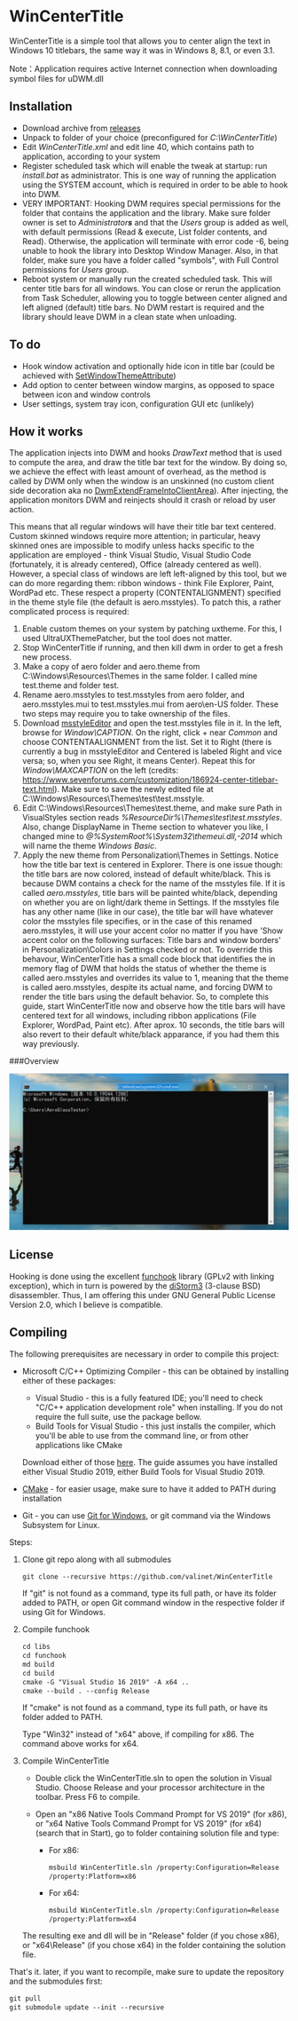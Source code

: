 # WinCenterTitle
WinCenterTitle is a simple tool that allows you to center align the text in Windows 10 titlebars, the same way it was in Windows 8, 8.1, or even 3.1.

Note：Application requires active Internet connection when downloading symbol files for uDWM.dll

## Installation

* Download archive from [releases](https://github.com/dkjnsdvsodvnosdvm/WinCenterTitle/releases)
* Unpack to folder of your choice (preconfigured for *C:\WinCenterTitle*)
* Edit *WinCenterTitle.xml* and edit line 40, which contains path to application, according to your system
* Register scheduled task which will enable the tweak at startup: run *install.bat* as administrator. This is one way of running the application using the SYSTEM account, which is required in order to be able to hook into DWM.
* VERY IMPORTANT: Hooking DWM requires special permissions for the folder that contains the application and the library. Make sure folder owner is set to *Administrator**s*** and that the *Users* group is added as well, with default permissions (Read & execute, List folder contents, and Read). Otherwise, the application will terminate with error code -6, being unable to hook the library into Desktop Window Manager. Also, in that folder, make sure you have a folder called "symbols", with Full Control permissions for *Users* group.
* Reboot system or manually run the created scheduled task. This will center title bars for all windows. You can close or rerun the application from Task Scheduler, allowing you to toggle between center aligned and left aligned (default) title bars. No DWM restart is required and the library should leave DWM in a clean state when unloading.

## To do

* Hook window activation and optionally hide icon in title bar (could be achieved with [SetWindowThemeAttribute](https://docs.microsoft.com/en-us/windows/win32/api/uxtheme/nf-uxtheme-setwindowthemeattribute))
* Add option to center between window margins, as opposed to space between icon and window controls
* User settings, system tray icon, configuration GUI etc (unlikely)

## How it works

The application injects into DWM and hooks *DrawText* method that is used to compute the area, and draw the title bar text for the window. By doing so, we achieve the effect with least amount of overhead, as the method is called by DWM only when the window is an unskinned (no custom client side decoration aka no [DwmExtendFrameIntoClientArea](https://docs.microsoft.com/en-us/windows/win32/api/dwmapi/nf-dwmapi-dwmextendframeintoclientarea)). After injecting, the application monitors DWM and reinjects should it crash or reload by user action.

This means that all regular windows will have their title bar text centered. Custom skinned windows require more attention; in particular, heavy skinned ones are impossible to modify unless hacks specific to the application are employed - think Visual Studio, Visual Studio Code (fortunately, it is already centered), Office (already centered as well). However, a special class of windows are left left-aligned by this tool, but we can do more regarding them: ribbon windows - think File Explorer, Paint, WordPad etc. These respect a property (CONTENTALIGNMENT) specified in the theme style file (the default is aero.msstyles). To patch this, a rather complicated process is required:

1. Enable custom themes on your system by patching uxtheme. For this, I used UltraUXThemePatcher, but the tool does not matter.
2. Stop WinCenterTitle if running, and then kill dwm in order to get a fresh new process.
3. Make a copy of aero folder and aero.theme from C:\Windows\Resources\Themes in the same folder. I called mine test.theme and folder test.
4. Rename aero.msstyles to test.msstyles from aero folder, and aero.msstyles.mui to test.msstyles.mui from aero\en-US folder. These two steps may require you to take ownership of the files.
5. Download [msstyleEditor](https://github.com/nptr/msstyleEditor) and open the test.msstyles file in it. In the left, browse for *Window\CAPTION*. On the right, click + near *Common* and choose CONTENTAALIGNMENT from the list. Set it to Right (there is currently a bug in msstyleEditor and Centered is labeled Right and vice versa; so, when you see Right, it means Center). Repeat this for *Window\MAXCAPTION* on the left (credits: https://www.sevenforums.com/customization/186924-center-titlebar-text.html). Make sure to save the newly edited file at C:\Windows\Resources\Themes\test\test.msstyle.
6. Edit C:\Windows\Resources\Themes\test.theme, and make sure Path in VisualStyles section reads *%ResourceDir%\Themes\test\test.msstyles*. Also, change DisplayName in Theme section to whatever you like, I changed mine to *@%SystemRoot%\System32\themeui.dll,-2014* which will name the theme *Windows Basic*.
7. Apply the new theme from Personalization\Themes in Settings. Notice how the title bar text is centered in Explorer. There is one issue though: the title bars are now colored, instead of default white/black. This is because DWM contains a check for the name of the msstyles file. If it is called *aero.msstyles*, title bars will be painted white/black, depending on whether you are on light/dark theme in Settings. If the msstyles file has any other name (like in our case), the title bar will have whatever color the msstyles file specifies, or in the case of this renamed aero.msstyles, it will use your accent color no matter if you have 'Show accent color on the following surfaces: Title bars and window borders' in Personalization\Colors in Settings checked or not. To override this behavour, WinCenterTitle has a small code block that identifies the in memory flag of DWM that holds the status of whether the theme is called aero.msstyles and overrides its value to 1, meaning that the theme is called aero.msstyles, despite its actual name, and forcing DWM to render the title bars using the default behavior. So, to complete this guide, start WinCenterTitle now and observe how the title bars will have centered text for all windows, including ribbon applications (File Explorer, WordPad, Paint etc). After aprox. 10 seconds, the title bars will also revert to their default white/black apparance, if you had them this way previously.

###Overview

![image](https://github.com/dkjnsdvsodvnosdvm/WinCenterTitle/blob/glass/Photo/AeroGlass.png)

## License

Hooking is done using the excellent [funchook](https://github.com/kubo/funchook) library (GPLv2 with linking exception), which in turn is powered by the [diStorm3](https://github.com/gdabah/distorm/) (3-clause BSD) disassembler. Thus, I am offering this under GNU General Public License Version 2.0, which I believe is compatible.

## Compiling

The following prerequisites are necessary in order to compile this project:

* Microsoft C/C++ Optimizing Compiler - this can be obtained by installing either of these packages:

  * Visual Studio - this is a fully featured IDE; you'll need to check "C/C++ application development role" when installing. If you do not require the full suite, use the package bellow.
  * Build Tools for Visual Studio - this just installs the compiler, which you'll be able to use from the command line, or from other applications like CMake

  Download either of those [here](http://go.microsoft.com/fwlink/p/?LinkId=840931). The guide assumes you have installed either Visual Studio 2019, either Build Tools for Visual Studio 2019.

* [CMake](https://cmake.org/) - for easier usage, make sure to have it added to PATH during installation
* Git - you can use [Git for Windows](https://git-scm.com/download/win), or git command via the Windows Subsystem for Linux.

Steps:

1. Clone git repo along with all submodules

   ```
   git clone --recursive https://github.com/valinet/WinCenterTitle
   ```

   If "git" is not found as a command, type its full path, or have its folder added to PATH, or open Git command window in the respective folder if using Git for Windows.

2. Compile funchook

   ```
   cd libs
   cd funchook
   md build
   cd build
   cmake -G "Visual Studio 16 2019" -A x64 ..
   cmake --build . --config Release
   ```

   If "cmake" is not found as a command, type its full path, or have its folder added to PATH.

   Type "Win32" instead of "x64" above, if compiling for x86. The command above works for x64.

3. Compile WinCenterTitle

   * Double click the WinCenterTitle.sln to open the solution in Visual Studio. Choose Release and your processor architecture in the toolbar. Press F6 to compile.

   * Open an "x86 Native Tools Command Prompt for VS 2019" (for x86), or "x64 Native Tools Command Prompt for VS 2019" (for x64) (search that in Start), go to folder containing solution file and type:

     * For x86:

       ```
       msbuild WinCenterTitle.sln /property:Configuration=Release /property:Platform=x86
       ```

     * For x64:

       ```
       msbuild WinCenterTitle.sln /property:Configuration=Release /property:Platform=x64
       ```

   The resulting exe and dll will be in "Release" folder (if you chose x86), or "x64\Release" (if you chose x64) in the folder containing the solution file.

That's it. later, if you want to recompile, make sure to update the repository and the submodules first:

```
git pull
git submodule update --init --recursive
```

